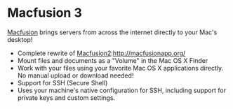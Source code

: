 Macfusion 3
===========

[Macfusion][] brings servers from across the internet directly to your Mac's desktop!


- Complete rewrite of [Macfusion2]:http://macfusionapp.org/ 
- Mount files and documents as a "Volume" in the Mac OS X Finder
- Work with your files using your favorite Mac OS X applications directly. No manual upload or download needed!
- Support for SSH (Secure Shell)
- Uses your machine's native configuration for SSH, including support for private keys and custom settings.
 


[Macfusion]:http://macfusionapp.org/

[Macfusion2]:https://github.com/mgorbach/macfusion2

[Fuse for OSX]:https://osxfuse.github.io/
[SSHFS]:https://github.com/mischievous/sshfs


